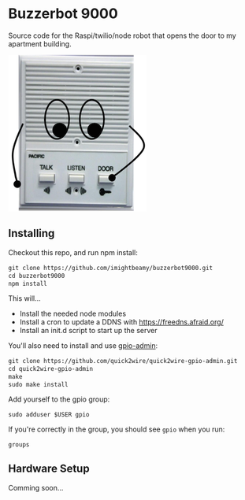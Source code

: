 Buzzerbot 9000
===========

Source code for the Raspi/twilio/node robot that opens the door to my apartment building.

![buzzerbot](buzzerbot.png)

## Installing

Checkout this repo, and run npm install:

    git clone https://github.com/imightbeamy/buzzerbot9000.git
    cd buzzerbot9000
    npm install

This will...

* Install the needed node modules
* Install a cron to update a DDNS with https://freedns.afraid.org/
* Install an init.d script to start up the server

You'll also need to install and use [gpio-admin](https://github.com/quick2wire/quick2wire-gpio-admin):

    git clone https://github.com/quick2wire/quick2wire-gpio-admin.git
    cd quick2wire-gpio-admin
    make
    sudo make install

Add yourself to the gpio group:

    sudo adduser $USER gpio

If you're correctly in the group, you should see `gpio` when you run:

    groups

## Hardware Setup

Comming soon...